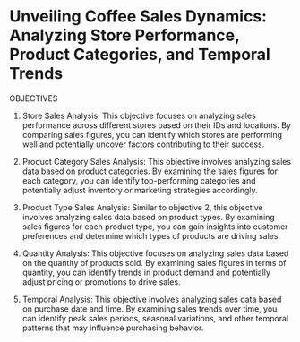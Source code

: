# Unveiling Coffee Sales Dynamics: Analyzing Store Performance, Product Categories, and Temporal Trends

OBJECTIVES

1. Store Sales Analysis:
This objective focuses on analyzing sales performance across different stores based on their IDs and locations. By comparing sales figures, you can identify which stores are performing well and potentially uncover factors contributing to their success.

2. Product Category Sales Analysis:
This objective involves analyzing sales data based on product categories. By examining the sales figures for each category, you can identify top-performing categories and potentially adjust inventory or marketing strategies accordingly.

3. Product Type Sales Analysis:
Similar to objective 2, this objective involves analyzing sales data based on product types. By examining sales figures for each product type, you can gain insights into customer preferences and determine which types of products are driving sales.

4. Quantity Analysis:
This objective focuses on analyzing sales data based on the quantity of products sold. By examining sales figures in terms of quantity, you can identify trends in product demand and potentially adjust pricing or promotions to drive sales.

5. Temporal Analysis:
This objective involves analyzing sales data based on purchase date and time. By examining sales trends over time, you can identify peak sales periods, seasonal variations, and other temporal patterns that may influence purchasing behavior.
